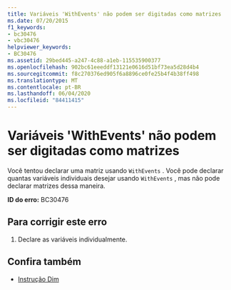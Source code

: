 ```yaml
---
title: Variáveis 'WithEvents' não podem ser digitadas como matrizes
ms.date: 07/20/2015
f1_keywords:
- bc30476
- vbc30476
helpviewer_keywords:
- BC30476
ms.assetid: 29bed445-a247-4c88-a1eb-115535900377
ms.openlocfilehash: 902bc61eeeddf13121e0616d51bf73ea5d28d4b4
ms.sourcegitcommit: f8c270376ed905f6a8896ce0fe25b4f4b38ff498
ms.translationtype: MT
ms.contentlocale: pt-BR
ms.lasthandoff: 06/04/2020
ms.locfileid: "84411415"
---
```

# <a name="withevents-variables-cannot-be-typed-as-arrays"></a>Variáveis 'WithEvents' não podem ser digitadas como matrizes
Você tentou declarar uma matriz usando `WithEvents` . Você pode declarar quantas variáveis individuais desejar usando `WithEvents` , mas não pode declarar matrizes dessa maneira.  
  
 **ID do erro:** BC30476  
  
## <a name="to-correct-this-error"></a>Para corrigir este erro  
  
1. Declare as variáveis individualmente.  
  
## <a name="see-also"></a>Confira também

- [Instrução Dim](../language-reference/statements/dim-statement.md)
